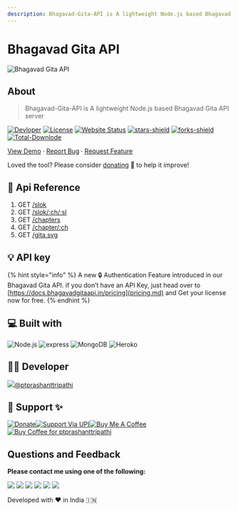 ```yaml
---
description: Bhagavad-Gita-API is A lightweight Node.js based Bhagavad Gita API server
---
```


# Bhagavad Gita API

![Bhagavad Gita API](https://repository-images.githubusercontent.com/314205765/0bb18d80-2b22-11eb-8f6f-ccf20c0c2679)

## About

> Bhagavad-Gita-API is A lightweight Node.js based Bhagavad Gita API server

[![Devloper](https://img.shields.io/badge/Devloper-Pt.%20Prashant%20Tripathi-Success.svg?style=flat-square)](https://github.com/PtPrashantTripathi) [![License](https://img.shields.io/github/license/vedicscriptures/bhagavad-gita-api.svg?style=flat-square)](https://github.com/vedicscriptures/bhagavad-gita-api/LICENSE) [![Website Status](https://img.shields.io/website/http/ptprashanttripathi.github.io.svg?down_message=Down&up_message=Online&style=flat-square)](https://vedicscriptures.github.io) [![stars-shield](https://img.shields.io/github/stars/vedicscriptures/bhagavad-gita-api.svg?style=flat-square)](https://github.com/vedicscriptures/bhagavad-gita-api/stargazers) [![forks-shield](https://img.shields.io/github/forks/vedicscriptures/bhagavad-gita-api.svg?style=flat-square)](https://github.com/vedicscriptures/bhagavad-gita-api/network/members) [![Total-Downlode](https://img.shields.io/github/downloads/vedicscriptures/bhagavad-gita-api/total.svg?style=flat-square)](https://github.com/vedicscriptures/bhagavad-gita-api/graphs/traffic)

[View Demo](https://vedicscriptures.github.io) · [Report Bug](https://github.com/vedicscriptures/bhagavad-gita-api/issues/new/choose) · [Request Feature](https://github.com/vedicscriptures/bhagavad-gita-api/issues/new/choose)

Loved the tool? Please consider [donating](https://paypal.me/ptprashanttripathi/100) 💸 to help it improve!

## 🚀 Api Reference

1. GET [/slok](api-reference/get-slok.md)
2. GET [/slok/:ch/:sl](api-reference/get-slokm.md)
3. GET [/chapters](api-reference/get-chapters.md)
4. GET [/chapter/:ch](api-reference/get-chapter.md)
5. GET [/gita.svg](api-reference/get-gita.svg.md)

## 💡 API key

{% hint style="info" %}
A new 🔒 Authentication Feature  introduced in our Bhagavad Gita API. if you don’t have an API Key, just head over to [https://docs.bhagavadgitaapi.in/pricing](pricing.md) and Get your license now for free. 
{% endhint %}

## 💻 Built with

![Node.js](https://img.shields.io/badge/node.js%20-%2343853D.svg?&style=for-the-badge&logo=node.js&logoColor=white) ![express](https://img.shields.io/badge/express.js%20-%23404d59.svg?&style=for-the-badge) ![MongoDB](https://img.shields.io/badge/MongoDB-%234ea94b.svg?&style=for-the-badge&logo=mongodb&logoColor=white) ![Heroko](https://img.shields.io/badge/heroku%20-%23430098.svg?&style=for-the-badge&logo=heroku&logoColor=white)

## 👨‍💻 Developer

[![](https://avatars.githubusercontent.com/u/26687933?v=4&s=48)@ptprashanttripathi](https://github.com/ptprashanttripathi)

## 🙏 Support ✨

[![Donate](https://img.shields.io/badge/support-PayPal-blue?logo=PayPal&style=flat-square&label=Donate)![Support Via UPI](https://raw.githubusercontent.com/PtPrashantTripathi/linkpe/main/img/linkpebadge.svg)![Buy Me A Coffee](https://cdn.buymeacoffee.com/buttons/default-orange.png)![Buy Coffee for ptprashanttripathi](https://cdn.ko-fi.com/cdn/kofi3.png?v=2)](https://paypal.me/PtPrashantTripathi)

## Questions and Feedback

**Please contact me using one of the following:**

[![](https://img.shields.io/badge/twitter-%231DA1F2.svg?&style=for-the-badge&logo=twitter&logoColor=white)](https://twitter.com/ptprashant09) [![](https://img.shields.io/badge/linkedin-%230077B5.svg?&style=for-the-badge&logo=linkedin&logoColor=white)](https://www.linkedin.com/in/ptprashanttripathi/) [![](https://img.shields.io/badge/instagram-%23E4405F.svg?&style=for-the-badge&logo=instagram&logoColor=white)](https://www.instagram.com/ptprashanttripathi/) [![](https://img.shields.io/badge/telegram-%233498DB.svg?&style=for-the-badge&logo=telegram&logoColor=white)](https://t.me/ptprashanttripathi/) [![](https://img.shields.io/badge/facebook-%231877F2.svg?&style=for-the-badge&logo=facebook&logoColor=white)](https://www.facebook.com/ptprashanttripathi) [![](https://img.shields.io/badge/DEV.TO-%230A0A0A.svg?&style=for-the-badge&logo=dev-dot-to&logoColor=white)](https://dev.to/ptprashanttripathi)

Developed with ❤️ in India 🇮🇳

